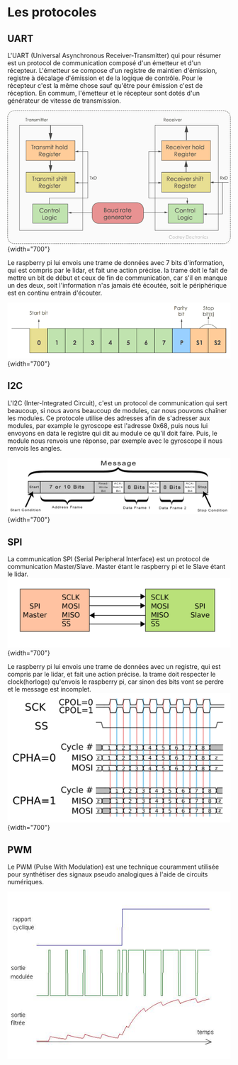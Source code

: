 # Les protocoles

## UART
L'UART (Universal Asynchronous Receiver-Transmitter) qui pour résumer est un protocol de communication composé d'un émetteur et d'un récepteur. L'émetteur se compose d'un registre de maintien d'émission, registre à décalage d'émission et de la logique de contrôle. Pour le récepteur c'est la même chose sauf qu'être pour émission c'est de réception. En commum, l'émetteur et le récepteur sont dotés d'un générateur de vitesse de transmission.

![UART_Example](img/UART-Block-Diagram.png){width="700"}

 Le raspberry pi lui envois une trame de données avec 7 bits d'information, qui est compris par le lidar, et fait une action précise. la trame doit le fait de mettre un bit de début et ceux de fin de communication, car s'il en manque un des deux, soit l'information n'as jamais été écoutée, soit le périphérique est en continu entrain d'écouter.

![UART_Clock](img/UART-Protocol-format.png){width="700"}

## I2C

L'I2C (Inter-Integrated Circuit), c'est un protocol de communication qui sert beaucoup, si nous avons beaucoup de modules, car nous pouvons chaîner les modules. Ce protocole utilise des adresses afin de s'adresser aux modules, par example le gyroscope est l'adresse 0x68, puis nous lui envoyons en data le registre qui dit au module ce qu'il doit faire. Puis, le module nous renvois une réponse, par exemple avec le gyroscope il nous renvois les angles. 

![I2C_Exemple](img/Protocol_I2C.png){width="700"}

## SPI
La communication SPI (Serial Peripheral Interface) est un protocol de communication Master/Slave. Master étant le raspberry pi et le Slave étant le lidar.
![SPI_Example](img/SPI_single_slave.png){width="700"}

 Le raspberry pi lui envois une trame de données avec un registre, qui est compris par le lidar, et fait une action précise. la trame doit respecter le clock(horloge) qu'envois le raspberry pi, car sinon des bits vont se perdre et le message est incomplet.
![SPI_Clock](img/SPI_timing_diagram.png){width="700"}

## PWM

Le PWM (Pulse With Modulation) est une technique couramment utilisée pour synthétiser des signaux pseudo analogiques à l'aide de circuits numériques.

![PWM](img/PWM.jpg)
